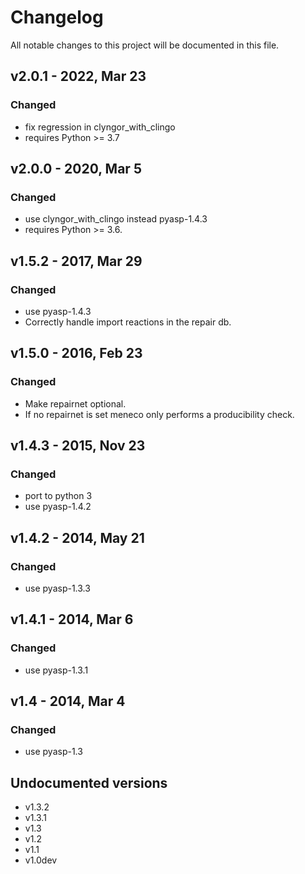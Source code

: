 # Changelog
All notable changes to this project will be documented in this file.

## v2.0.1 - 2022, Mar 23
### Changed
- fix regression in clyngor_with_clingo
- requires Python >= 3.7

## v2.0.0 - 2020, Mar 5
### Changed
- use clyngor_with_clingo instead pyasp-1.4.3
- requires Python >= 3.6.

## v1.5.2 - 2017, Mar 29
### Changed
- use pyasp-1.4.3
- Correctly handle import reactions in the repair db.

## v1.5.0 - 2016, Feb 23
### Changed
- Make repairnet optional.
- If no repairnet is set meneco only performs a producibility check.

## v1.4.3 - 2015, Nov 23
### Changed
- port to python 3
- use pyasp-1.4.2

## v1.4.2 - 2014, May 21
### Changed
- use pyasp-1.3.3

## v1.4.1 - 2014, Mar 6
### Changed
- use pyasp-1.3.1

## v1.4 - 2014, Mar 4
### Changed
- use pyasp-1.3

##  Undocumented versions
- v1.3.2
- v1.3.1
- v1.3
- v1.2
- v1.1
- v1.0dev

